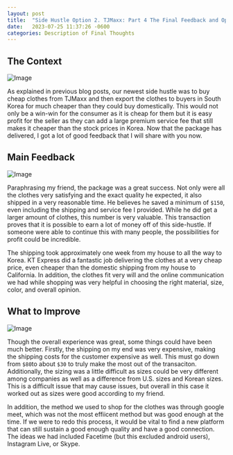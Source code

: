 ```yaml
---
layout: post
title:  "Side Hustle Option 2. TJMaxx: Part 4 The Final Feedback and Opinon "
date:   2023-07-25 11:37:26 -0600
categories: Description of Final Thoughts
---
```


## The Context

![Image](https://res.cloudinary.com/dsdmfz9bs/image/upload/v1690939513/Blank-File-23_cce6h5.png)

As explained in previous blog posts, our newest side hustle was to buy cheap clothes from TJMaxx and then export the clothes to buyers in South Korea for much cheaper than they could buy domestically. This would not only be a win-win for the consumer as it is cheap for them but it is easy profit for the seller as they can add a large premium service fee that still makes it cheaper than the stock prices in Korea. Now that the package has delivered, I got a lot of good feedback that I will share with you now.

## Main Feedback

![Image](https://res.cloudinary.com/dsdmfz9bs/image/upload/v1690941457/Screen_Shot_2023-08-01_at_7.57.25_PM_tui7as.png)

Paraphrasing my friend, the package was a great success. Not only were all the clothes very satisfying and the exact quality he expected, it also shipped in a very reasonable time. He believes he saved a minimum of `$150`, even including the shipping and service fee I provided. While he did get a larger amount of clothes, this number is very valuable. This transaction proves that it is possible to earn a lot of money off of this side-hustle. If someone were able to continue this with many people, the possibilities for profit could be incredible.

The shipping took approximately one week from my house to all the way to Korea. KT Express did a fantastic job delivering the clothes at a very cheap price, even cheaper than the domestic shipping from my house to California. In addition, the clothes fit very will and the online communication we had while shopping was very helpful in choosing the right material, size, color, and overall opinion.

## What to Improve

![Image](https://res.cloudinary.com/dsdmfz9bs/image/upload/v1690941121/Screen_Shot_2023-08-01_at_7.51.46_PM_vbn1im.png)

Though the overall experience was great, some things could have been much better. Firstly, the shipping on my end was very expensive, making the shipping costs for the customer expensive as well. This must go down from `$80`to about `$30` to truly make the most out of the transaciton. Additionally, the sizing was a little difficult as sizes could be very different among companies as well as a difference from U.S. sizes and Korean sizes. This is a difficult issue that may cause issues, but overall in this case it worked out as sizes were good according to my friend.

In addition, the method we used to shop for the clothes was through google meet, which was not the most effiicent method but was good enough at the time. If we were to redo this process, it would be vital to find a new platform that can still sustain a good enough quality and have a good connection. The ideas we had included Facetime (but this excluded android users), Instagram Live, or Skype.
